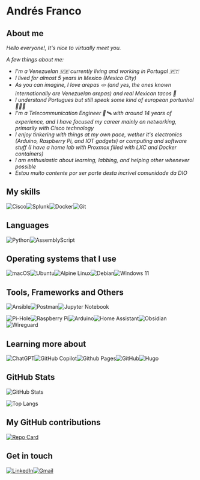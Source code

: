 
# Andrés Franco

## About me

*Hello everyone!, It's nice to virtually meet you.*

*A few things about me:*
- *I'm a Venezuelan 🇻🇪 currently living and working in Portugal 🇵🇹*
- *I lived for almost 5 years in Mexico (Mexico City)*
- *As you can imagine, I love arepas 🫓 (and yes, the ones known internationally are Venezuelan arepas) and real Mexican tacos 🌮*
- *I understand Portugues but still speak some kind of european portunhol 🤷🏻‍♂️*
- *I'm a Telecommunication Engineer 📡🛰️ with around 14 years of experience, and I have focused my career mainly on networking, primarily with Cisco technology*
- *I enjoy tinkering with things at my own pace, wether it's electronics (Arduino, Raspberry Pi, and IOT gadgets) or computing and software stuff (I have a home lab with Proxmox filled with LXC and Docker containers)*
- *I am enthusiastic about learning, labbing, and helping other whenever possible*
- *Estou muito contente por ser parte desta incrível comunidade da DIO*

## My skills

![Cisco](https://img.shields.io/badge/cisco-%23049fd9.svg?style=for-the-badge&logo=cisco&logoColor=black)![Splunk](https://img.shields.io/badge/splunk-%23000000.svg?style=for-the-badge&logo=splunk&logoColor=white)![Docker](https://img.shields.io/badge/docker-%230db7ed.svg?style=for-the-badge&logo=docker&logoColor=white)![Git](https://img.shields.io/badge/git-%23F05033.svg?style=for-the-badge&logo=git&logoColor=white)

## Languages

![Python](https://img.shields.io/badge/python-3670A0?style=for-the-badge&logo=python&logoColor=ffdd54)![AssemblyScript](https://img.shields.io/badge/assembly%20script-%23000000.svg?style=for-the-badge&logo=assemblyscript&logoColor=white)

## Operating systems that I use

![macOS](https://img.shields.io/badge/mac%20os-000000?style=for-the-badge&logo=macos&logoColor=F0F0F0)![Ubuntu](https://img.shields.io/badge/Ubuntu-E95420?style=for-the-badge&logo=ubuntu&logoColor=white)![Alpine Linux](https://img.shields.io/badge/Alpine_Linux-%230D597F.svg?style=for-the-badge&logo=alpine-linux&logoColor=white)![Debian](https://img.shields.io/badge/Debian-D70A53?style=for-the-badge&logo=debian&logoColor=white)![Windows 11](https://img.shields.io/badge/Windows%2011-%230079d5.svg?style=for-the-badge&logo=Windows%2011&logoColor=white)

## Tools, Frameworks and Others

![Ansible](https://img.shields.io/badge/ansible-%231A1918.svg?style=for-the-badge&logo=ansible&logoColor=white)![Postman](https://img.shields.io/badge/Postman-FF6C37?style=for-the-badge&logo=postman&logoColor=white)![Jupyter Notebook](https://img.shields.io/badge/jupyter-%23FA0F00.svg?style=for-the-badge&logo=jupyter&logoColor=white)

![Pi-Hole](https://img.shields.io/badge/pihole-%2396060C.svg?style=for-the-badge&logo=pi-hole&logoColor=white)![Raspberry Pi](https://img.shields.io/badge/-Raspberry_Pi-C51A4A?style=for-the-badge&logo=Raspberry-Pi)![Arduino](https://img.shields.io/badge/-Arduino-00979D?style=for-the-badge&logo=Arduino&logoColor=white)![Home Assistant](https://img.shields.io/badge/home%20assistant-%2341BDF5.svg?style=for-the-badge&logo=home-assistant&logoColor=white)![Obsidian](https://img.shields.io/badge/Obsidian-%23483699.svg?style=for-the-badge&logo=obsidian&logoColor=white)![Wireguard](https://img.shields.io/badge/wireguard-%2388171A.svg?style=for-the-badge&logo=wireguard&logoColor=white)

## Learning more about

![ChatGPT](https://img.shields.io/badge/chatGPT-74aa9c?style=for-the-badge&logo=openai&logoColor=white)![GitHub Copilot](https://img.shields.io/badge/github_copilot-8957E5?style=for-the-badge&logo=github-copilot&logoColor=white)![Github Pages](https://img.shields.io/badge/github%20pages-121013?style=for-the-badge&logo=github&logoColor=white)![GitHub](https://img.shields.io/badge/github-%23121011.svg?style=for-the-badge&logo=github&logoColor=white)![Hugo](https://img.shields.io/badge/Hugo-black.svg?style=for-the-badge&logo=Hugo)

## GitHub Stats

![GitHub Stats](https://github-readme-stats.vercel.app/api?username=andresfrancopt&theme=transparent&bg_color=000&border_color=30A3DC&show_icons=true&icon_color=30A3DC&title_color=E94D5&text_color=FFF)


![Top Langs](https://github-readme-stats-git-masterrstaa-rickstaa.vercel.app/api/top-langs/?username=SEUUSERNAME&layout=compact&bg_color=000&border_color=30A3DC&title_color=E94D5&text_color=FFF)

## My GitHub contributions

[![Repo Card](https://github-readme-stats.vercel.app/api/pin/?username=andresfrancopt&repo=dio-lab-open-source-afranco&bg_color=000&border_color=30A3DC&show_icons=true&icon_color=30A3DC&title_color=E94D5&text_color=FFF)](https://github.com/andresfrancopt/dio-lab-open-source-afranco)

## Get in touch

[![LinkedIn](https://img.shields.io/badge/LinkedIn-0077B5?style=for-the-badge&logo=linkedin&logoColor=white)](https://www.linkedin.com/in/andresfrancoc/)[![Gmail](https://img.shields.io/badge/Gmail-333333?style=for-the-badge&logo=gmail&logoColor=red)](mailto:andresfranco.pt@gmail.com)